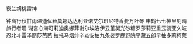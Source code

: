 夜兰胡桃雷神

钟离行秋甘雨温迪优菈莫娜达达利亚诺艾尔班尼特香菱万叶琴 申鹤七七神里刻晴旅行者珊
瑚宫心海可莉迪奥娜菲谢尔埃洛伊云堇凝光砂糖罗莎莉亚重云凯亚久岐忍北斗雷泽丽莎芭芭
拉托马烟绯辛焱安柏九条裟罗鹿野院平藏五郎早柚多莉柯莱
